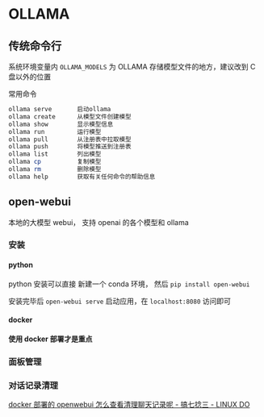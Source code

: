 # OLLAMA

## 传统命令行

系统环境变量内 `OLLAMA_MODELS` 为 OLLAMA 存储模型文件的地方，建议改到 C 盘以外的位置



常用命令

```powershell
ollama serve       启动ollama
ollama create      从模型文件创建模型
ollama show        显示模型信息
ollama run         运行模型
ollama pull        从注册表中拉取模型
ollama push        将模型推送到注册表
ollama list        列出模型
ollama cp          复制模型
ollama rm          删除模型
ollama help        获取有关任何命令的帮助信息
```



## open-webui

本地的大模型 webui， 支持 openai 的各个模型和 ollama 



### 安装

#### python

python 安装可以直接 新建一个 conda 环境， 然后 `pip install open-webui`

安装完毕后 `open-webui serve` 启动应用，在 `localhost:8080` 访问即可



#### docker

**使用 docker 部署才是重点**





### 面板管理





### 对话记录清理

[docker 部署的 openwebui 怎么查看清理聊天记录呢 - 搞七捻三 - LINUX DO](https://linux.do/t/topic/292088)
